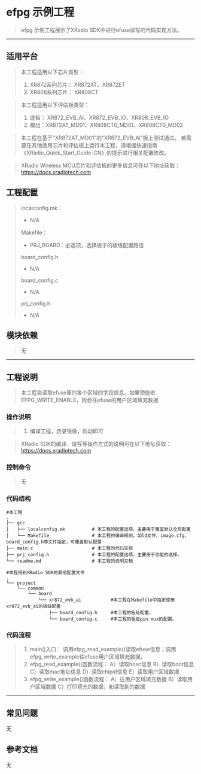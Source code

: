 # efpg 示例工程

> efpg 示例工程展示了XRadio SDK中进行efuse读写的代码实现方法。
>

---

## 适用平台

> 本工程适用以下芯片类型：
>
> 1. XR872系列芯片： XR872AT、XR872ET
> 2. XR808系列芯片： XR808CT

> 本工程适用以下评估板类型：
> 1. 底板： XR872_EVB_AI、XR872_EVB_IO、XR808_EVB_IO
> 2. 模组：XR872AT_MD01、XR808CT0_MD01、XR808CT0_MD02

> 本工程在基于"XR872AT_MD01"的“XR872_EVB_AI”板上测试通过。
> 若需要在其他适用芯片和评估板上运行本工程，请根据快速指南《XRadio_Quick_Start_Guide-CN》的提示进行相关配置修改。

> XRadio Wireless MCU芯片和评估板的更多信息可在以下地址获取：
> https://docs.xradiotech.com

## 工程配置

> localconfig.mk：
> * N/A
>
> Makefile：
> * PRJ_BOARD：必选项，选择板子的板级配置路径
>
> board_config.h
> * N/A
>
> board_config.c
> * N/A
>
> prj_config.h
>
> * N/A

## 模块依赖

> 无
>

---

## 工程说明

> 本工程会读取efuse里的各个区域的字段信息。如果使能宏EFPG_WRITE_ENABLE，则会往efuse的用户区域填充数据

### 操作说明

> 1. 编译工程，烧录镜像，启动即可

> XRadio SDK的编译、烧写等操作方式的说明可在以下地址获取：
> https://docs.xradiotech.com

### 控制命令

> 无

### 代码结构
```
#本工程
.
├── gcc
│   ├── localconfig.mk          # 本工程的配置选项，主要用于覆盖默认全局配置
│   └── Makefile                # 本工程的编译规则，如ld文件、image.cfg、board_config.h等文件指定，可覆盖默认配置
├── main.c                      # 本工程的代码实现
├── prj_config.h                # 本工程的配置选项，主要用于功能的选择。
└── readme.md                   # 本工程的说明文档

#本程用到XRadio SDK的其他配置文件
.
└── project
    └── common
        └── board
            └── xr872_evb_ai           #本工程在Makefile中指定使用xr872_evb_ai的板级配置
                ├── board_config.h     #本工程的板级配置，
                └── board_config.c     #本工程的板级pin mux的配置。
```
### 代码流程

> 1. main()入口： 调用efpg_read_example()读取efuse信息；调用efpg_write_example往efuse用户区域填充数据。
> 2. efpg_read_example()函数流程：
>   A）读取hosc信息
>   B）读取boot信息
>   C）读取mac地址信息
>   D）读取chipid信息
>   E）读取用户区域数据
> 3. efpg_write_example()函数流程：
>   A）往用户区域填充数据
>   B）读取用户区域数据
>   C）打印填充的数据，和读取到的数据
>

---

## 常见问题

无

## 参考文档

无